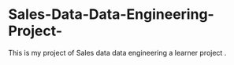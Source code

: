 # Sales-Data-Data-Engineering-Project-
This is my project of Sales data data engineering a learner project .
